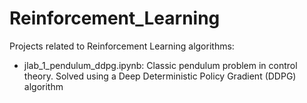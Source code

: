 # Reinforcement_Learning

Projects related to Reinforcement Learning algorithms:
- jlab_1_pendulum_ddpg.ipynb: Classic pendulum problem in control theory. Solved using a Deep Deterministic Policy Gradient (DDPG) algorithm 
